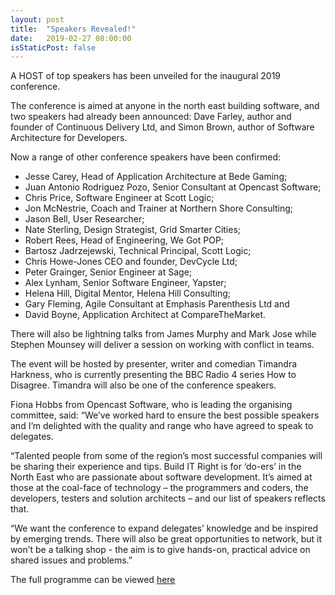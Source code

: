 ```yaml
---
layout: post
title:  "Speakers Revealed!"
date:   2019-02-27 08:00:00
isStaticPost: false
---
```

A HOST of top speakers has been unveiled for the inaugural 2019 conference.

The conference is aimed at anyone in the north east building software, and two speakers had already been announced: Dave Farley, author and founder of Continuous Delivery Ltd, and Simon Brown, author of Software Architecture for Developers.

Now a range of other conference speakers have been confirmed:

* Jesse Carey, Head of Application Architecture at Bede Gaming;
* Juan Antonio Rodriguez Pozo, Senior Consultant at Opencast Software;
* Chris Price, Software Engineer at Scott Logic;
* Jon McNestrie, Coach and Trainer at Northern Shore Consulting;
* Jason Bell, User Researcher;
* Nate Sterling, Design Strategist, Grid Smarter Cities;
* Robert Rees, Head of Engineering, We Got POP;
* Bartosz Jadrzejewski, Technical Principal, Scott Logic;
* Chris Howe-Jones CEO and founder, DevCycle Ltd;
* Peter Grainger, Senior Engineer at Sage;
* Alex Lynham, Senior Software Engineer, Yapster;
* Helena Hill, Digital Mentor, Helena Hill Consulting;
* Gary Fleming, Agile Consultant at Emphasis Parenthesis Ltd and
* David Boyne, Application Architect at CompareTheMarket.

There will also be lightning talks from James Murphy and Mark Jose while Stephen Mounsey will deliver a session on working with conflict in teams.

The event will be hosted by presenter, writer and comedian Timandra Harkness, who is currently presenting the BBC Radio 4 series How to Disagree. Timandra will also be one of the conference speakers.

Fiona Hobbs from Opencast Software, who is leading the organising committee, said: “We’ve worked hard to ensure the best possible speakers and I’m delighted with the quality and range who have agreed to speak to delegates.

“Talented people from some of the region’s most successful companies will be sharing their experience and tips. Build IT Right is for ‘do-ers’ in the North East who are passionate about software development. It’s aimed at those at the coal-face of technology – the programmers and coders, the developers, testers and solution architects – and our list of speakers reflects that.

“We want the conference to expand delegates’ knowledge and be inspired by emerging trends. There will also be great opportunities to network, but it won’t be a talking shop - the aim is to give hands-on, practical advice on shared issues and problems.”

The full programme can be viewed [here](https://bitrconf.org/schedule/)